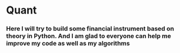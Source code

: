 # Quant
### Here I will try to build some financial instrument based on theory in Python. And I am glad to everyone can help me improve my code as well as my algorithms
